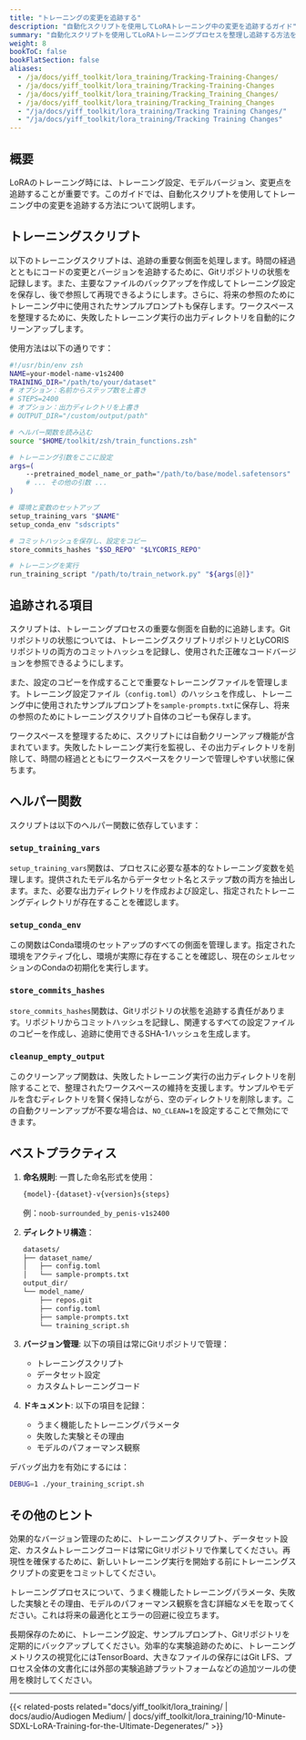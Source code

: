```yaml
---
title: "トレーニングの変更を追跡する"
description: "自動化スクリプトを使用してLoRAトレーニング中の変更を追跡するガイド"
summary: "自動化スクリプトを使用してLoRAトレーニングプロセスを整理し追跡する方法を学びます。モデルバージョンの管理、設定のバックアップ、クリーンなトレーニング作業環境の維持が含まれています。"
weight: 8
bookToC: false
bookFlatSection: false
aliases:
  - /ja/docs/yiff_toolkit/lora_training/Tracking-Training-Changes/
  - /ja/docs/yiff_toolkit/lora_training/Tracking-Training-Changes
  - /ja/docs/yiff_toolkit/lora_training/Tracking_Training_Changes/
  - /ja/docs/yiff_toolkit/lora_training/Tracking_Training_Changes
  - "/ja/docs/yiff_toolkit/lora_training/Tracking Training Changes/"
  - "/ja/docs/yiff_toolkit/lora_training/Tracking Training Changes"
---
```


## 概要

LoRAのトレーニング時には、トレーニング設定、モデルバージョン、変更点を追跡することが重要です。このガイドでは、自動化スクリプトを使用してトレーニング中の変更を追跡する方法について説明します。

## トレーニングスクリプト

以下のトレーニングスクリプトは、追跡の重要な側面を処理します。時間の経過とともにコードの変更とバージョンを追跡するために、Gitリポジトリの状態を記録します。また、主要なファイルのバックアップを作成してトレーニング設定を保存し、後で参照して再現できるようにします。さらに、将来の参照のためにトレーニング中に使用されたサンプルプロンプトも保存します。ワークスペースを整理するために、失敗したトレーニング実行の出力ディレクトリを自動的にクリーンアップします。

使用方法は以下の通りです：

```zsh
#!/usr/bin/env zsh
NAME=your-model-name-v1s2400
TRAINING_DIR="/path/to/your/dataset"
# オプション：名前からステップ数を上書き
# STEPS=2400
# オプション：出力ディレクトリを上書き
# OUTPUT_DIR="/custom/output/path"

# ヘルパー関数を読み込む
source "$HOME/toolkit/zsh/train_functions.zsh"

# トレーニング引数をここに設定
args=(
    --pretrained_model_name_or_path="/path/to/base/model.safetensors"
    # ... その他の引数 ...
)

# 環境と変数のセットアップ
setup_training_vars "$NAME"
setup_conda_env "sdscripts"

# コミットハッシュを保存し、設定をコピー
store_commits_hashes "$SD_REPO" "$LYCORIS_REPO"

# トレーニングを実行
run_training_script "/path/to/train_network.py" "${args[@]}"
```

## 追跡される項目

スクリプトは、トレーニングプロセスの重要な側面を自動的に追跡します。Gitリポジトリの状態については、トレーニングスクリプトリポジトリとLyCORISリポジトリの両方のコミットハッシュを記録し、使用された正確なコードバージョンを参照できるようにします。

また、設定のコピーを作成することで重要なトレーニングファイルを管理します。トレーニング設定ファイル（`config.toml`）のハッシュを作成し、トレーニング中に使用されたサンプルプロンプトを`sample-prompts.txt`に保存し、将来の参照のためにトレーニングスクリプト自体のコピーも保存します。

ワークスペースを整理するために、スクリプトには自動クリーンアップ機能が含まれています。失敗したトレーニング実行を監視し、その出力ディレクトリを削除して、時間の経過とともにワークスペースをクリーンで管理しやすい状態に保ちます。

## ヘルパー関数

スクリプトは以下のヘルパー関数に依存しています：

### `setup_training_vars`

`setup_training_vars`関数は、プロセスに必要な基本的なトレーニング変数を処理します。提供されたモデル名からデータセット名とステップ数の両方を抽出します。また、必要な出力ディレクトリを作成および設定し、指定されたトレーニングディレクトリが存在することを確認します。

### `setup_conda_env`

この関数はConda環境のセットアップのすべての側面を管理します。指定された環境をアクティブ化し、環境が実際に存在することを確認し、現在のシェルセッションのCondaの初期化を実行します。

### `store_commits_hashes`

`store_commits_hashes`関数は、Gitリポジトリの状態を追跡する責任があります。リポジトリからコミットハッシュを記録し、関連するすべての設定ファイルのコピーを作成し、追跡に使用できるSHA-1ハッシュを生成します。

### `cleanup_empty_output`

このクリーンアップ関数は、失敗したトレーニング実行の出力ディレクトリを削除することで、整理されたワークスペースの維持を支援します。サンプルやモデルを含むディレクトリを賢く保持しながら、空のディレクトリを削除します。この自動クリーンアップが不要な場合は、`NO_CLEAN=1`を設定することで無効にできます。

## ベストプラクティス

1. **命名規則**: 一貫した命名形式を使用：

   ```bash
   {model}-{dataset}-v{version}s{steps}
   ```

   例：`noob-surrounded_by_penis-v1s2400`

2. **ディレクトリ構造**：

   ```bash
   datasets/
   ├── dataset_name/
   │   ├── config.toml
   │   └── sample-prompts.txt
   output_dir/
   └── model_name/
       ├── repos.git
       ├── config.toml
       ├── sample-prompts.txt
       └── training_script.sh
   ```

3. **バージョン管理**: 以下の項目は常にGitリポジトリで管理：
   - トレーニングスクリプト
   - データセット設定
   - カスタムトレーニングコード

4. **ドキュメント**: 以下の項目を記録：
   - うまく機能したトレーニングパラメータ
   - 失敗した実験とその理由
   - モデルのパフォーマンス観察

デバッグ出力を有効にするには：

```bash
DEBUG=1 ./your_training_script.sh
```

## その他のヒント

効果的なバージョン管理のために、トレーニングスクリプト、データセット設定、カスタムトレーニングコードは常にGitリポジトリで作業してください。再現性を確保するために、新しいトレーニング実行を開始する前にトレーニングスクリプトの変更をコミットしてください。

トレーニングプロセスについて、うまく機能したトレーニングパラメータ、失敗した実験とその理由、モデルのパフォーマンス観察を含む詳細なメモを取ってください。これは将来の最適化とエラーの回避に役立ちます。

長期保存のために、トレーニング設定、サンプルプロンプト、Gitリポジトリを定期的にバックアップしてください。効率的な実験追跡のために、トレーニングメトリクスの視覚化にはTensorBoard、大きなファイルの保存にはGit LFS、プロセス全体の文書化には外部の実験追跡プラットフォームなどの追加ツールの使用を検討してください。

---

{{< related-posts related="docs/yiff_toolkit/lora_training/ | docs/audio/Audiogen Medium/ | docs/yiff_toolkit/lora_training/10-Minute-SDXL-LoRA-Training-for-the-Ultimate-Degenerates/" >}}
